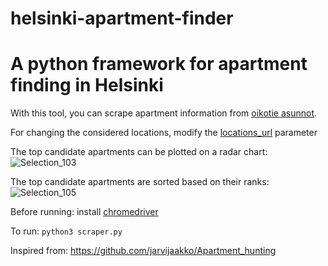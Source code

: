 # helsinki-apartment-finder

# A python framework for apartment finding in Helsinki

With this tool, you can scrape apartment information from [oikotie asunnot](https://asunnot.oikotie.fi/).

For changing the considered locations, modify the [locations_url](https://github.com/doruirimescu/helsinki-apartment-finder/blob/8efa101e6b135a926ac184956de5c76dbc4bdcc7/parameters.py#L24) parameter

The top candidate apartments can be plotted on a radar chart:
![Selection_103](https://user-images.githubusercontent.com/7363000/153774509-d248c7be-fc3c-4001-aeba-afc7c4fc1dc8.png)

The top candidate apartments are sorted based on their ranks:
![Selection_105](https://user-images.githubusercontent.com/7363000/153774865-5f4c42e4-cd12-469b-87cf-67b1444734ce.png)

Before running: install [chromedriver](https://chromedriver.chromium.org/downloads)

To run:
```python3 scraper.py```

Inspired from: https://github.com/jarvijaakko/Apartment_hunting
